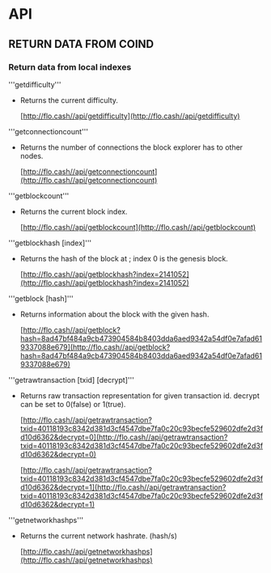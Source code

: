 # API

## **RETURN DATA FROM COIND**

### Return data from local indexes

'''getdifficulty'''

* Returns the current difficulty.

  [http://flo.cash//api/getdifficulty](http://flo.cash//api/getdifficulty)

'''getconnectioncount'''

* Returns the number of connections the block explorer has to other nodes.

  [http://flo.cash//api/getconnectioncount](http://flo.cash//api/getconnectioncount)

'''getblockcount'''

* Returns the current block index.

  [http://flo.cash//api/getblockcount](http://flo.cash//api/getblockcount)

'''getblockhash \[index\]'''

* Returns the hash of the block at ; index 0 is the genesis block.

  [http://flo.cash//api/getblockhash?index=2141052](http://flo.cash//api/getblockhash?index=2141052)

'''getblock \[hash\]'''

* Returns information about the block with the given hash.

  [http://flo.cash//api/getblock?hash=8ad47bf484a9cb473904584b8403dda6aed9342a54df0e7afad619337088e679](http://flo.cash//api/getblock?hash=8ad47bf484a9cb473904584b8403dda6aed9342a54df0e7afad619337088e679)

'''getrawtransaction \[txid\] \[decrypt\]'''

* Returns raw transaction representation for given transaction id. decrypt can be set to 0\(false\) or 1\(true\).

  [http://flo.cash//api/getrawtransaction?txid=40118193c8342d381d3cf4547dbe7fa0c20c93becfe529602dfe2d3fd10d6362&decrypt=0](http://flo.cash//api/getrawtransaction?txid=40118193c8342d381d3cf4547dbe7fa0c20c93becfe529602dfe2d3fd10d6362&decrypt=0)

  [http://flo.cash//api/getrawtransaction?txid=40118193c8342d381d3cf4547dbe7fa0c20c93becfe529602dfe2d3fd10d6362&decrypt=1](http://flo.cash//api/getrawtransaction?txid=40118193c8342d381d3cf4547dbe7fa0c20c93becfe529602dfe2d3fd10d6362&decrypt=1)

'''getnetworkhashps'''

* Returns the current network hashrate. \(hash/s\)

  [http://flo.cash//api/getnetworkhashps](http://flo.cash//api/getnetworkhashps)

